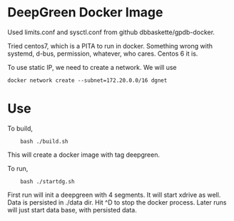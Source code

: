 # DeepGreen Docker Image
Used limits.conf and sysctl.conf from github dbbaskette/gpdb-docker.

Tried centos7, which is a PITA to run in docker.  Something wrong with
systemd, d-bus, permission, whatever, who cares.   Centos 6 it is.

To use static IP, we need to create a network.   We will use
```
docker network create --subnet=172.20.0.0/16 dgnet
```

# Use 
To build, 
```
    bash ./build.sh
```
This will create a docker image with tag deepgreen. 

To run, 
```
    bash ./startdg.sh
```
First run will init a deepgreen with 4 segments.  It will start xdrive as well.
Data is persisted in ./data dir.   Hit ^D to stop the docker process.
Later runs will just start data base, with persisted data.


